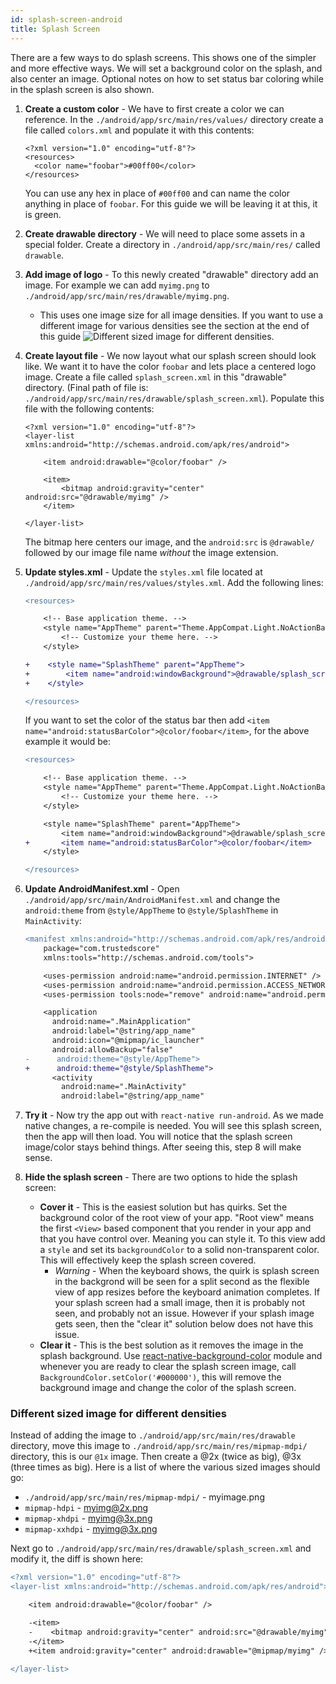 ```yaml
---
id: splash-screen-android
title: Splash Screen
---
```


There are a few ways to do splash screens. This shows one of the simpler and more effective ways. We will set a background color on the splash, and also center an image. Optional notes on how to set status bar coloring while in the splash screen is also shown.

1. **Create a custom color** - We have to first create a color we can reference. In the `./android/app/src/main/res/values/` directory create a file called `colors.xml` and populate it with this contents:
  
    ```
    <?xml version="1.0" encoding="utf-8"?>
    <resources>
      <color name="foobar">#00ff00</color>
    </resources>
    ```
  
    You can use any hex in place of `#00ff00` and can name the color anything in place of `foobar`. For this guide we will be leaving it at this, it is green.

2. **Create drawable directory** - We will need to place some assets in a special folder. Create a directory in `./android/app/src/main/res/` called `drawable`.

3. **Add image of logo** - To this newly created "drawable" directory add an image. For example we can add `myimg.png` to `./android/app/src/main/res/drawable/myimg.png`.
    
    * This uses one image size for all image densities. If you want to use a different image for various densities see the section at the end of this guide ![Different sized image for different densities](#different_sized_image_for_different_densities).

4. **Create layout file** - We now layout what our splash screen should look like. We want it to have the color `foobar` and lets place a centered logo image. Create a file called `splash_screen.xml` in this "drawable" directory. (Final path of file is: `./android/app/src/main/res/drawable/splash_screen.xml`). Populate this file with the following contents:

    ```
    <?xml version="1.0" encoding="utf-8"?>
    <layer-list xmlns:android="http://schemas.android.com/apk/res/android">

        <item android:drawable="@color/foobar" />

        <item>
            <bitmap android:gravity="center" android:src="@drawable/myimg" />
        </item>

    </layer-list>
    ```
    
    The bitmap here centers our image, and the `android:src` is `@drawable/` followed by our image file name *without* the image extension.  
    
5. **Update styles.xml** - Update the `styles.xml` file located at `./android/app/src/main/res/values/styles.xml`. Add the following lines:

    ```diff
    <resources>

        <!-- Base application theme. -->
        <style name="AppTheme" parent="Theme.AppCompat.Light.NoActionBar">
            <!-- Customize your theme here. -->
        </style>

    +    <style name="SplashTheme" parent="AppTheme">
    +        <item name="android:windowBackground">@drawable/splash_screen</item>
    +    </style>

    </resources>
    ```
    
    If you want to set the color of the status bar then add `<item name="android:statusBarColor">@color/foobar</item>`, for the above example it would be:
    
    ```diff
    <resources>

        <!-- Base application theme. -->
        <style name="AppTheme" parent="Theme.AppCompat.Light.NoActionBar">
            <!-- Customize your theme here. -->
        </style>

        <style name="SplashTheme" parent="AppTheme">
            <item name="android:windowBackground">@drawable/splash_screen</item>
    +       <item name="android:statusBarColor">@color/foobar</item>
        </style>

    </resources>
    ```
    
6. **Update AndroidManifest.xml** - Open `./android/app/src/main/AndroidManifest.xml` and change the `android:theme` from `@style/AppTheme` to `@style/SplashTheme` in `MainActivity`:

    ```diff
    <manifest xmlns:android="http://schemas.android.com/apk/res/android"
        package="com.trustedscore"
        xmlns:tools="http://schemas.android.com/tools">

        <uses-permission android:name="android.permission.INTERNET" />
        <uses-permission android:name="android.permission.ACCESS_NETWORK_STATE" />
        <uses-permission tools:node="remove" android:name="android.permission.READ_PHONE_STATE" />

        <application
          android:name=".MainApplication"
          android:label="@string/app_name"
          android:icon="@mipmap/ic_launcher"
          android:allowBackup="false"
    -      android:theme="@style/AppTheme">
    +      android:theme="@style/SplashTheme">
          <activity
            android:name=".MainActivity"
            android:label="@string/app_name"
    ```

7. **Try it** - Now try the app out with `react-native run-android`. As we made native changes, a re-compile is needed. You will see this splash screen, then the app will then load. You will notice that the splash screen image/color stays behind things. After seeing this, step 8 will make sense.

8. **Hide the splash screen** - There are two options to hide the splash screen:

      * **Cover it** - This is the easiest solution but has quirks. Set the background color of the root view of your app. "Root view" means the first `<View>` based component that you render in your app and that you have control over. Meaning you can style it. To this view add a `style` and set its `backgroundColor` to a solid non-transparent color. This will effectively keep the splash screen covered.
        * *Warning* - When the keyboard shows, the quirk is splash screen in the backgrond will be seen for a split second as the flexible view of app resizes before the keyboard animation completes. If your splash screen had a small image, then it is probably not seen, and probably not an issue. However if your splash image gets seen, then the "clear it" solution below does not have this issue.
      * **Clear it** - This is the best solution as it removes the image in the splash background. Use [react-native-background-color](https://github.com/ramilushev/react-native-background-color) module and whenever you are ready to clear the splash screen image, call `BackgroundColor.setColor('#000000')`, this will remove the background image and change the color of the splash screen.


### Different sized image for different densities

Instead of adding the image to `./android/app/src/main/res/drawable` directory, move this image to `./android/app/src/main/res/mipmap-mdpi/` directory, this is our `@1x` image. Then create a @2x (twice as big), @3x (three times as big). Here is a list of where the various sized images should go:

   * `./android/app/src/main/res/mipmap-mdpi/` - myimage.png
   * `mipmap-hdpi` - myimg@2x.png
   * `mipmap-xhdpi` - myimg@3x.png
   * `mipmap-xxhdpi` - myimg@3x.png
   
Next go to `./android/app/src/main/res/drawable/splash_screen.xml` and modify it, the diff is shown here:
 
```diff
<?xml version="1.0" encoding="utf-8"?>
<layer-list xmlns:android="http://schemas.android.com/apk/res/android">

    <item android:drawable="@color/foobar" />

    -<item>
    -    <bitmap android:gravity="center" android:src="@drawable/myimg" />
    -</item>
    +<item android:gravity="center" android:drawable="@mipmap/myimg" />

</layer-list>
 ```
 
